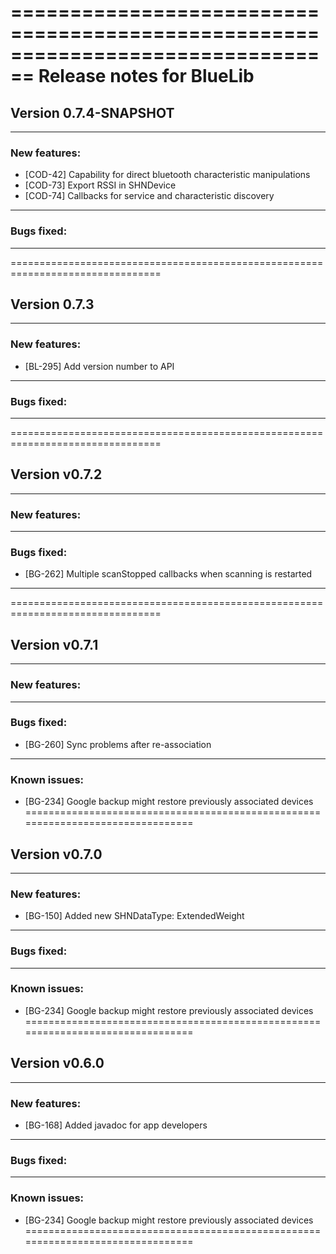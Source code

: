 ================================================================================
Release notes for BlueLib
================================================================================

Version 0.7.4-SNAPSHOT
--------------------------------------------------------------------------------

--------------------------------------------------------------------------------
### New features:
* [COD-42] Capability for direct bluetooth characteristic manipulations
* [COD-73] Export RSSI in SHNDevice
* [COD-74] Callbacks for service and characteristic discovery
--------------------------------------------------------------------------------
### Bugs fixed:
--------------------------------------------------------------------------------
================================================================================


Version 0.7.3
--------------------------------------------------------------------------------

--------------------------------------------------------------------------------
### New features:
* [BL-295] Add version number to API
--------------------------------------------------------------------------------
### Bugs fixed:
--------------------------------------------------------------------------------
================================================================================

Version v0.7.2
--------------------------------------------------------------------------------

--------------------------------------------------------------------------------
### New features:
--------------------------------------------------------------------------------
### Bugs fixed:
* [BG-262] Multiple scanStopped callbacks when scanning is restarted
--------------------------------------------------------------------------------
================================================================================


Version v0.7.1
--------------------------------------------------------------------------------

--------------------------------------------------------------------------------
### New features:
--------------------------------------------------------------------------------
### Bugs fixed:
* [BG-260] Sync problems after re-association
--------------------------------------------------------------------------------
### Known issues:
* [BG-234] Google backup might restore previously associated devices
================================================================================


Version v0.7.0
--------------------------------------------------------------------------------

--------------------------------------------------------------------------------
### New features:
* [BG-150] Added new SHNDataType: ExtendedWeight 
--------------------------------------------------------------------------------
### Bugs fixed:
--------------------------------------------------------------------------------
### Known issues:
* [BG-234] Google backup might restore previously associated devices
================================================================================

Version v0.6.0
--------------------------------------------------------------------------------

--------------------------------------------------------------------------------
### New features:
* [BG-168] Added javadoc for app developers
--------------------------------------------------------------------------------
### Bugs fixed:
--------------------------------------------------------------------------------
### Known issues:
* [BG-234] Google backup might restore previously associated devices
================================================================================
